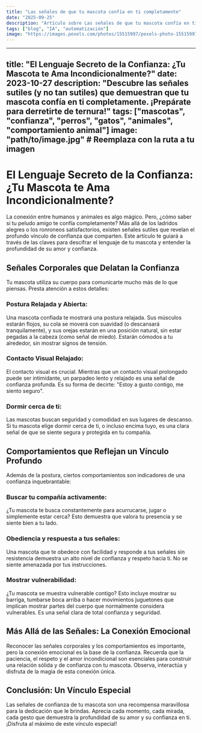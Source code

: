```yaml
---
title: "Las señales de que tu mascota confía en ti completamente"
date: "2025-09-25"
description: "Artículo sobre Las señales de que tu mascota confía en ti completamente"
tags: ["blog", "IA", "automatización"]
image: "https://images.pexels.com/photos/15515997/pexels-photo-15515997.jpeg?auto=compress&cs=tinysrgb&h=350"
---
```


---
title: "El Lenguaje Secreto de la Confianza: ¿Tu Mascota te Ama Incondicionalmente?"
date: 2023-10-27
description: "Descubre las señales sutiles (y no tan sutiles) que demuestran que tu mascota confía en ti completamente. ¡Prepárate para derretirte de ternura!"
tags: ["mascotas", "confianza", "perros", "gatos", "animales", "comportamiento animal"]
image: "path/to/image.jpg" # Reemplaza con la ruta a tu imagen
---

# El Lenguaje Secreto de la Confianza: ¿Tu Mascota te Ama Incondicionalmente?

La conexión entre humanos y animales es algo mágico.  Pero, ¿cómo saber si tu peludo amigo te confía completamente?  Más allá de los ladridos alegres o los ronroneos satisfactorios, existen señales sutiles que revelan el profundo vínculo de confianza que comparten.  Este artículo te guiará a través de las claves para descifrar el lenguaje de tu mascota y entender la profundidad de su amor y confianza.


## Señales Corporales que Delatan la Confianza

Tu mascota utiliza su cuerpo para comunicarte mucho más de lo que piensas.  Presta atención a estos detalles:

### Postura Relajada y Abierta:

Una mascota confiada te mostrará una postura relajada.  Sus músculos estarán flojos, su cola se moverá con suavidad (o descansará tranquilamente), y sus orejas estarán en una posición natural, sin estar pegadas a la cabeza (como señal de miedo).  Estarán cómodos a tu alrededor, sin mostrar signos de tensión.

### Contacto Visual Relajado:

El contacto visual es crucial.  Mientras que un contacto visual prolongado puede ser intimidante, un parpadeo lento y relajado es una señal de confianza profunda.  Es su forma de decirte: "Estoy a gusto contigo, me siento seguro".

### Dormir cerca de ti:

Las mascotas buscan seguridad y comodidad en sus lugares de descanso.  Si tu mascota elige dormir cerca de ti, o incluso encima tuyo, es una clara señal de que se siente segura y protegida en tu compañía.

## Comportamientos que Reflejan un Vínculo Profundo

Además de la postura, ciertos comportamientos son indicadores de una confianza inquebrantable:

### Buscar tu compañía activamente:

¿Tu mascota te busca constantemente para acurrucarse, jugar o simplemente estar cerca?  Esto demuestra que valora tu presencia y se siente bien a tu lado.

### Obediencia y respuesta a tus señales:

Una mascota que te obedece con facilidad y responde a tus señales sin resistencia demuestra un alto nivel de confianza y respeto hacia ti.  No se siente amenazada por tus instrucciones.

### Mostrar vulnerabilidad:

¿Tu mascota se muestra vulnerable contigo?  Esto incluye mostrar su barriga, tumbarse boca arriba o hacer movimientos juguetones que implican mostrar partes del cuerpo que normalmente considera vulnerables.  Es una señal clara de total confianza y seguridad.


##  Más Allá de las Señales: La Conexión Emocional

Reconocer las señales corporales y los comportamientos es importante, pero la conexión emocional es la base de la confianza.  Recuerda que la paciencia, el respeto y el amor incondicional son esenciales para construir una relación sólida y de confianza con tu mascota.  Observa, interactúa y disfruta de la magia de esta conexión única.


## Conclusión: Un Vínculo Especial

Las señales de confianza de tu mascota son una recompensa maravillosa para la dedicación que le brindas. Aprecia cada momento, cada mirada, cada gesto que demuestra la profundidad de su amor y su confianza en ti.  ¡Disfruta al máximo de este vínculo especial!
